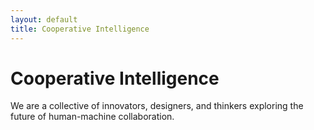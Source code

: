 ```yaml
---
layout: default
title: Cooperative Intelligence
---
```


<h1 class="main-heading">Cooperative Intelligence</h1>
<p class="description">
    We are a collective of innovators, designers, and thinkers exploring the future of human-machine collaboration.
</p>